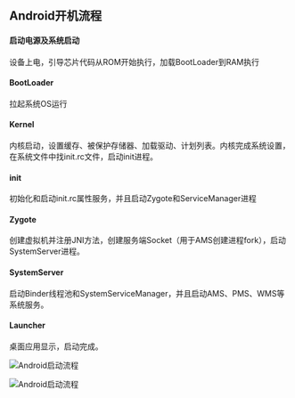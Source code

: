 ## Android开机流程

#### 启动电源及系统启动

设备上电，引导芯片代码从ROM开始执行，加载BootLoader到RAM执行

#### BootLoader

拉起系统OS运行

#### Kernel

内核启动，设置缓存、被保护存储器、加载驱动、计划列表。内核完成系统设置，在系统文件中找init.rc文件，启动init进程。

#### init

初始化和启动init.rc属性服务，并且启动Zygote和ServiceManager进程

#### Zygote

创建虚拟机并注册JNI方法，创建服务端Socket（用于AMS创建进程fork），启动SystemServer进程。

#### SystemServer

启动Binder线程池和SystemServiceManager，并且启动AMS、PMS、WMS等系统服务。

#### Launcher

桌面应用显示，启动完成。

![Android启动流程](https://upload-images.jianshu.io/upload_images/2088926-e3c5437343298ad4.png)

![Android启动流程](https://upload-images.jianshu.io/upload_images/2088926-3d981b715f121499.png)



